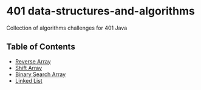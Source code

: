# 401 data-structures-and-algorithms

Collection of algorithms challenges for 401 Java

## Table of Contents

- [Reverse Array](https://github.com/RomellPineda/data-structures-and-algorithms/blob/master/other-readmes/array-reverse.md)
- [Shift Array](https://github.com/RomellPineda/data-structures-and-algorithms/blob/master/other-readmes/array-shift.md)
- [Binary Search Array](https://github.com/RomellPineda/data-structures-and-algorithms/blob/master/other-readmes/array-binary-search.md)
- [Linked List](https://github.com/RomellPineda/data-structures-and-algorithms/blob/master/code401challenges/src/main/java/code401challenges/linkedList/linked-list.md)
